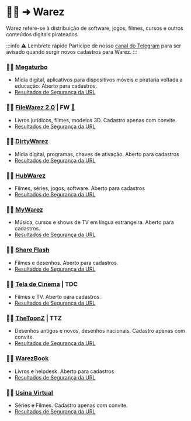# 🏴‍☠️ ➜ Warez

Warez refere-se à distribuição de software, jogos, filmes, cursos e outros conteúdos digitais pirateados. 

:::info ⚠️ Lembrete rápido
Participe de nosso [canal do Telegram](https://t.me/trackerslist) para ser avisado quando surgir novos cadastros para Warez.
:::

### 🏴‍☠️ [Megaturbo](https://megaturbo.org) 

- Mídia digital, aplicativos para dispositivos móveis e pirataria voltada a educação. Aberto para cadastros. 
- [Resultados de Segurança da URL](https://www.urlvoid.com/scan/megaturbo.org/)

### 🏴‍☠️ [FileWarez 2.0](https://filewarez.club/) | FW [🔗](https://t.me/filewarezclub)

- Livros jurídicos, filmes, modelos 3D. Cadastro apenas com convite. 
- [Resultados de Segurança da URL](https://www.urlvoid.com/scan/filewarez.club/)

### 🏴‍☠️ [DirtyWarez](https://forum.dirtywarez.com/) 

- Mídia digital, programas, chaves de ativação. Aberto para cadastros
- [Resultados de Segurança da URL](https://www.urlvoid.com/scan/dirtywarez.com/)
### 🏴‍☠️ [HubWarez](https://hubwarez.tv/forum/register.php) 

- Filmes, séries, jogos, software. Aberto para cadastros 
- [Resultados de Segurança da URL](https://www.urlvoid.com/scan/hubwarez.tv/)
### 🏴‍☠️ [MyWarez](https://mywarez.org/ucp.php?mode=register) 

- Música, cursos e shows de TV em língua estrangeira. Aberto para cadastros. 
- [Resultados de Segurança da URL](https://www.urlvoid.com/scan/mywarez.org/)
### 🏴‍☠️ [Share Flash](https://www.shareflash.xyz/) 

- Filmes e desenhos. Aberto para cadastros. 
- [Resultados de Segurança da URL](https://www.urlvoid.com/scan/shareflash.xyz/)
### 🏴‍☠️ [Tela de Cinema](https://teladecinema.forumeiros.com/) | TDC 

- Filmes e TV. Aberto para cadastros.   
- [Resultados de Segurança da URL](https://www.urlvoid.com/scan/teladecinema.furmeiros.com/)
### 🏴‍☠️ [TheToonZ](https://www.thetoonz.com/) | TTZ 

- Desenhos antigos e novos, desenhos nacionais. Cadastro apenas com convite. 
- [Resultados de Segurança da URL](https://www.urlvoid.com/scan/thetoonz.com/)
### 🏴‍☠️ [WarezBook](https://www.warezbook.org/) 

- Livros e helpdesk. Aberto para cadastros
- [Resultados de Segurança da URL](https://www.urlvoid.com/scan/warezbook.org/)

### 🏴‍☠️ [Usina Virtual](https://usinavirtual.com/) 

- Séries e Filmes. Cadastro apenas com convite.
- [Resultados de Segurança da URL](https://www.urlvoid.com/scan/usinavirtual.com/)
